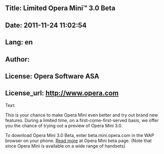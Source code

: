 Title: Limited Opera Mini™ 3.0 Beta
----
Date: 2011-11-24 11:02:54
----
Lang: en
----
Author: 
----
License: Opera Software ASA
----
License_url: http://www.opera.com
----
Text:

<p>
This is your chance to make Opera Mini even better and try out brand new features. During a limited time, on a first-come-first-served basis, we offer you the chance of trying out a preview of Opera Mini 3.0.
</p>
<p>
To download Opera Mini 3.0 Beta, enter beta.mini.opera.com in the WAP browser on your phone.
<a href="http://www.opera.com/mobile/download/">Read more</a>
at Opera Mini beta page. (Note that since Opera Mini is available on a wide range of handsets)
</p>

